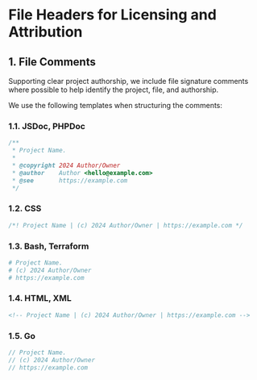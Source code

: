 # File Headers for Licensing and Attribution

## 1. File Comments

Supporting clear project authorship, we include file signature comments where
possible to help identify the project, file, and authorship.

We use the following templates when structuring the comments:

### 1.1. JSDoc, PHPDoc

```js
/**
 * Project Name.
 *
 * @copyright 2024 Author/Owner
 * @author    Author <hello@example.com>
 * @see       https://example.com
 */
```

### 1.2. CSS

```css
/*! Project Name | (c) 2024 Author/Owner | https://example.com */
```

### 1.3. Bash, Terraform

```bash
# Project Name.
# (c) 2024 Author/Owner
# https://example.com
```

### 1.4. HTML, XML

```html
<!-- Project Name | (c) 2024 Author/Owner | https://example.com -->
```

### 1.5. Go

```go
// Project Name.
// (c) 2024 Author/Owner
// https://example.com
```
